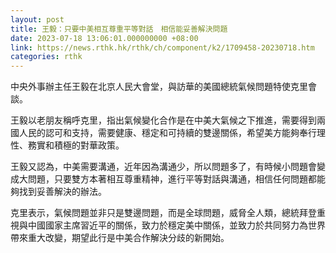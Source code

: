 ```yaml
---
layout: post
title: 王毅：只要中美相互尊重平等對話　相信能妥善解決問題
date: 2023-07-18 13:06:01.000000000 +08:00
link: https://news.rthk.hk/rthk/ch/component/k2/1709458-20230718.htm
categories: rthk
---
```


中央外事辦主任王毅在北京人民大會堂，與訪華的美國總統氣候問題特使克里會談。

王毅以老朋友稱呼克里，指出氣候變化合作是在中美大氣候之下推進，需要得到兩國人民的認可和支持，需要健康、穩定和可持續的雙邊關係，希望美方能夠奉行理性、務實和積極的對華政策。

王毅又認為，中美需要溝通，近年因為溝通少，所以問題多了，有時候小問題會變成大問題，只要雙方本著相互尊重精神，進行平等對話與溝通，相信任何問題都能夠找到妥善解決的辦法。

克里表示，氣候問題並非只是雙邊問題，而是全球問題，威脅全人類，總統拜登重視與中國國家主席習近平的關係，致力於穩定美中關係，並致力於共同努力為世界帶來重大改變，期望此行是中美合作解決分歧的新開始。

